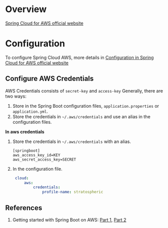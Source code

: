 # Overview
[Spring Cloud for AWS official website](https://docs.awspring.io/spring-cloud-aws/docs/2.4.1/reference/html/index.html)

# Configuration
To configure Spring Cloud AWS, more details in [Configuration in Spring Cloud for AWS official website](https://docs.awspring.io/spring-cloud-aws/docs/2.4.1/reference/html/index.html#spring-boot-auto-configuration)
## Configure AWS Credentials
AWS Credentials consists of `secret-key` and `access-key` Generally, there are two ways:
1. Store in the Spring Boot configuration files, `application.properties` or `application.yml`.
2. Store the credentials in `~/.aws/credentials` and use an alias in the configuration files.

**In aws credentials**
1. Store the credentials in `~/.aws/credentials` with an alias.
    ```text
    [springboot]
    aws_access_key_id=KEY
    aws_secret_access_key=SECRET
    ```
2. In the configuration file.
   ```yaml
    cloud:
        aws:
            credentials:
                profile-name: stratospheric
   ```


## References
1. Getting started with Spring Boot on AWS: [Part 1](https://aws.amazon.com/blogs/opensource/getting-started-with-spring-boot-on-aws-part-1/), [Part 2](https://aws.amazon.com/blogs/opensource/getting-started-with-spring-boot-on-aws-part-2/)